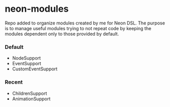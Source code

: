 neon-modules
============

Repo added to organize modules created by me for Neon DSL. The purpose is to manage useful modules trying to not repeat code by keeping the modules dependent only to those provided by default.

### Default

* NodeSupport
* EventSupport
* CustomEventSupport

### Recent

* ChildrenSupport
* AnimationSupport
